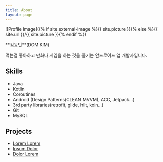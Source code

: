 ```yaml
---
title: About
layout: page
---
```

![Profile Image]({% if site.external-image %}{{ site.picture }}{% else %}{{ site.url }}/{{ site.picture }}{% endif %})

<p>**김동민**(DOM KIM)</p>

<p>먹는걸 좋아하고 만화나 게임을 하는 것을 즐기는 안드로이드 앱 개발자입니다.</p>

<h2>Skills</h2>

<ul class="skill-list">
	<li>Java</li>
	<li>Kotlin</li>
	<li>Coroutines</li>
	<li>Android (Design Patterns(CLEAN MVVM), ACC, Jetpack...)</li>
	<li>3rd party libraries(retrofit, glide, hilt, koin...)</li>
	<li>Git</li>
	<li>MySQL</li>
</ul>

<h2>Projects</h2>

<ul>
	<li><a href="https://github.com/">Lorem Lorem</a></li>
	<li><a href="https://github.com/">Ipsum Dolor</a></li>
	<li><a href="https://github.com/">Dolor Lorem</a></li>
</ul>
